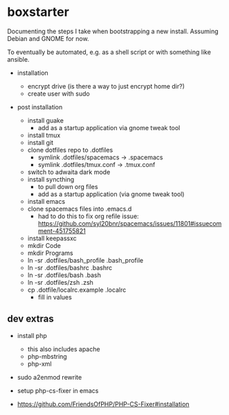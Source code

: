 # boxstarter

Documenting the steps I take when bootstrapping a new install.
Assuming Debian and GNOME for now.

To eventually be automated, e.g. as a shell script or with something like ansible.

- installation
  - encrypt drive (is there a way to just encrypt home dir?)
  - create user with sudo 

- post installation
  - install guake
    - add as a startup application via gnome tweak tool
  - install tmux
  - install git
  - clone dotfiles repo to .dotfiles
      - symlink .dotfiles/spacemacs -> .spacemacs
      - symlink .dotfiles/tmux.conf -> .tmux.conf
  - switch to adwaita dark mode 
  - install syncthing
    - to pull down org files
    - add as a startup application (via gnome tweak tool)
  - install emacs
  - clone spacemacs files into .emacs.d
    - had to do this to fix org refile issue: https://github.com/syl20bnr/spacemacs/issues/11801#issuecomment-451755821
  - install keepassxc
  - mkdir Code
  - mkdir Programs
  - ln -sr .dotfiles/bash_profile .bash_profile
  - ln -sr .dotfiles/bashrc .bashrc
  - ln -sr .dotfiles/bash .bash
  - ln -sr .dotfiles/zsh .zsh
  - cp .dotfile/localrc.example .localrc
    - fill in values
  
## dev extras

- install php
  - this also includes apache
  - php-mbstring
  - php-xml
- sudo a2enmod rewrite

- setup php-cs-fixer in emacs
- https://github.com/FriendsOfPHP/PHP-CS-Fixer#installation


